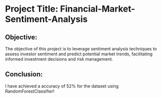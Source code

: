 # Project Title: Financial-Market-Sentiment-Analysis

## Objective:

The objective of this project is to leverage sentiment analysis techniques to assess investor sentiment and predict potential market trends, facilitating informed investment decisions and risk management.

## Conclusion:

I have achieved a accuracy of 52% for the dataset using RandomForestClassifier!
